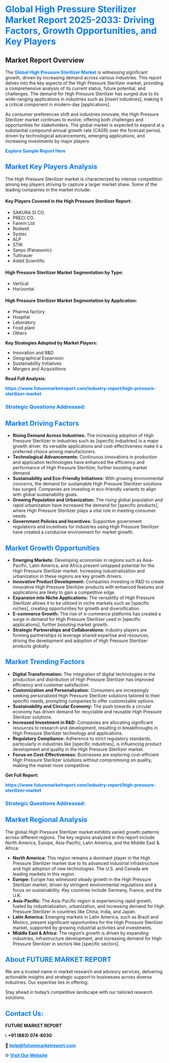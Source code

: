 <h1 style="color: #007BFF;">Global High Pressure Sterilizer Market Report 2025-2033: Driving Factors, Growth Opportunities, and Key Players</h1>

<section id="overview">
<h2>Market Report Overview</h2>
<p>The <a href="https://www.futuremarketreport.com/industry-report/high-pressure-sterilizer-market" style="color: #007BFF; text-decoration: none;"><strong>Global High Pressure Sterilizer Market</strong></a> is witnessing significant growth, driven by increasing demand across various industries. This report delves into the key aspects of the High Pressure Sterilizer market, providing a comprehensive analysis of its current status, future potential, and challenges. The demand for High Pressure Sterilizer has surged due to its wide-ranging applications in industries such as [insert industries], making it a critical component in modern-day [applications].</p>
<p>As consumer preferences shift and industries innovate, the High Pressure Sterilizer market continues to evolve, offering both challenges and opportunities for stakeholders. The global market is expected to expand at a substantial compound annual growth rate (CAGR) over the forecast period, driven by technological advancements, emerging applications, and increasing investments by major players.</p>
</section>

<section id="overview">
<p><a href="https://www.futuremarketreport.com/request-sample/reportId=52697" style="color: #007BFF; text-decoration: none;"><strong>Explore Sample Report Here</strong></a></p>
</section>

<section id="key-players">
<h2 style="color: #007BFF;">Market Key Players Analysis</h2>
<p>The High Pressure Sterilizer market is characterized by intense competition among key players striving to capture a larger market share. Some of the leading companies in the market include:</p>
<h4>Key Players Covered in the High Pressure Sterilizer Report:</h4>
<ul><li>SAKURA SI CO.</li><li>PRECI CO.</li><li>Fanem Ltd</li><li>Rodwell</li><li>Systec</li><li>ALP</li><li>STIK</li><li>Sanyo (Panasonic)</li><li>Tuttnauer</li><li>Astell Scientific</li></ul>
<h4>High Pressure Sterilizer Market Segmentation by Type:</h4>
<ul><li>Vertical</li><li>Horizontal</li></ul>

<h4>High Pressure Sterilizer Market Segmentation by Application:</h4>
<ul><li>Pharma factory</li><li>Hospital</li><li>Laboratory</li><li>Food plant</li><li>Others</li></ul>
<p><strong>Key Strategies Adopted by Market Players:</strong></p>
<ul>
<li>Innovation and R&D</li>
<li>Geographical Expansion</li>
<li>Sustainability Initiatives</li>
<li>Mergers and Acquisitions</li>
</ul>
</section>

<section>
<p><strong>Read Full Analysis: </strong></p><a href="https://www.futuremarketreport.com/industry-report/high-pressure-sterilizer-market" style="color: #007BFF; text-decoration: none;"><strong>https://www.futuremarketreport.com/industry-report/high-pressure-sterilizer-market</strong></a>
<h3 style="color: #007BFF;">Strategic Questions Addressed:</h3>
</section>

<section id="driving-factors">
<h2 style="color: #007BFF;">Market Driving Factors</h2>
<ul>
<li><strong>Rising Demand Across Industries:</strong> The increasing adoption of High Pressure Sterilizer in industries such as [specific industries] is a major growth driver. Its versatile applications and cost-effectiveness make it a preferred choice among manufacturers.</li>
<li><strong>Technological Advancements:</strong> Continuous innovations in production and application technologies have enhanced the efficiency and performance of High Pressure Sterilizer, further boosting market demand.</li>
<li><strong>Sustainability and Eco-Friendly Initiatives:</strong> With growing environmental concerns, the demand for sustainable High Pressure Sterilizer solutions has surged. Companies are investing in eco-friendly variants to align with global sustainability goals.</li>
<li><strong>Growing Population and Urbanization:</strong> The rising global population and rapid urbanization have increased the demand for [specific products], where High Pressure Sterilizer plays a vital role in meeting consumer needs.</li>
<li><strong>Government Policies and Incentives:</strong> Supportive government regulations and incentives for industries using High Pressure Sterilizer have created a conducive environment for market growth.</li>
</ul>
</section>

<section id="growth-opportunities">
<h2 style="color: #007BFF;">Market Growth Opportunities</h2>
<ul>
<li><strong>Emerging Markets:</strong> Developing economies in regions such as Asia-Pacific, Latin America, and Africa present untapped potential for the High Pressure Sterilizer market. Increasing industrialization and urbanization in these regions are key growth drivers.</li>
<li><strong>Innovative Product Development:</strong> Companies investing in R&D to create innovative High Pressure Sterilizer products with enhanced features and applications are likely to gain a competitive edge.</li>
<li><strong>Expansion into Niche Applications:</strong> The versatility of High Pressure Sterilizer allows it to be utilized in niche markets such as [specific niches], creating opportunities for growth and diversification.</li>
<li><strong>E-commerce Growth:</strong> The rise of e-commerce platforms has created a surge in demand for High Pressure Sterilizer used in [specific applications], further boosting market growth.</li>
<li><strong>Strategic Partnerships and Collaborations:</strong> Industry players are forming partnerships to leverage shared expertise and resources, driving the development and adoption of High Pressure Sterilizer products globally.</li>
</ul>
</section>

<section id="trending-factors">
<h2 style="color: #007BFF;">Market Trending Factors</h2>
<ul>
<li><strong>Digital Transformation:</strong> The integration of digital technologies in the production and distribution of High Pressure Sterilizer has improved efficiency and customer satisfaction.</li>
<li><strong>Customization and Personalization:</strong> Consumers are increasingly seeking personalized High Pressure Sterilizer solutions tailored to their specific needs, prompting companies to offer customizable options.</li>
<li><strong>Sustainability and Circular Economy:</strong> The push towards a circular economy has driven demand for recyclable and reusable High Pressure Sterilizer solutions.</li>
<li><strong>Increased Investment in R&D:</strong> Companies are allocating significant resources to research and development, resulting in breakthroughs in High Pressure Sterilizer technology and applications.</li>
<li><strong>Regulatory Compliance:</strong> Adherence to strict regulatory standards, particularly in industries like [specific industries], is influencing product development and quality in the High Pressure Sterilizer market.</li>
<li><strong>Focus on Cost-Effectiveness:</strong> Businesses are exploring cost-efficient High Pressure Sterilizer solutions without compromising on quality, making the market more competitive.</li>
</ul>
</section>

<section>
<p><strong>Get Full Report: </strong></p><a href="https://www.futuremarketreport.com/industry-report/high-pressure-sterilizer-market" style="color: #007BFF; text-decoration: none;"><strong>https://www.futuremarketreport.com/industry-report/high-pressure-sterilizer-market</strong></a>
<h3 style="color: #007BFF;">Strategic Questions Addressed:</h3>
</section>


<section id="regional-analysis">
<h2 style="color: #007BFF;">Market Regional Analysis</h2>
<p>The global High Pressure Sterilizer market exhibits varied growth patterns across different regions. The key regions analyzed in this report include North America, Europe, Asia-Pacific, Latin America, and the Middle East & Africa:</p>
<ul>
<li><strong>North America:</strong> This region remains a dominant player in the High Pressure Sterilizer market due to its advanced industrial infrastructure and high adoption of new technologies. The U.S. and Canada are leading markets in this region.</li>
<li><strong>Europe:</strong> Europe has witnessed steady growth in the High Pressure Sterilizer market, driven by stringent environmental regulations and a focus on sustainability. Key countries include Germany, France, and the U.K.</li>
<li><strong>Asia-Pacific:</strong> The Asia-Pacific region is experiencing rapid growth, fueled by industrialization, urbanization, and increasing demand for High Pressure Sterilizer in countries like China, India, and Japan.</li>
<li><strong>Latin America:</strong> Emerging markets in Latin America, such as Brazil and Mexico, present significant opportunities for the High Pressure Sterilizer market, supported by growing industrial activities and investments.</li>
<li><strong>Middle East & Africa:</strong> The region’s growth is driven by expanding industries, infrastructure development, and increasing demand for High Pressure Sterilizer in sectors like [specific sectors].</li>
</ul>
</section>

<footer>
<h2 style="color: #007BFF;">About FUTURE MARKET REPORT</h2>
<p>We are a trusted name in market research and advisory services, delivering actionable insights and strategic support to businesses across diverse industries. Our expertise lies in offering:</p>

<p>Stay ahead in today’s competitive landscape with our tailored research solutions.</p>

<h2 style="color: #007BFF;">Contact Us:</h2>
<p><strong>FUTURE MARKET REPORT</strong></p>
<p>📞 <strong>+91 (883) 074-8030</strong></p>
<p>📧 <strong><a href="mailto:help@futuremarketreport.com" style="color: #007BFF;">help@futuremarketreport.com</a></strong></p>
<p>🌐 <strong><a href="https://www.futuremarketreport.com/" style="color: #007BFF;">Visit Our Website</a></strong></p>
</footer>